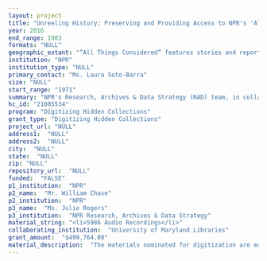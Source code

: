 ```yaml
--- 
layout: project 
title: "Unreeling History: Preserving and Providing Access to NPR's 'All Things Considered,' 1971-1983"
year: 2016
end_range: 1983
formats: "NULL"
geographic_extant: "“All Things Considered” features stories and reports from the United States and the world. Between 1971 and 1983, NPR often solicited pieces from locally-owned member stations across the country, making the program national in input as well as distribution."
institution: "NPR"
institution_type: "NULL"
primary_contact: "Ms. Laura Soto-Barra"
size: "NULL"
start_range: "1971"
summary: "NPR's Research, Archives & Data Strategy (RAD) team, in collaboration with the University of Maryland (UMD), will digitize, preserve and provide access to the first twelve years of NPR's national radio newsmagazine, 'All Things Considered.' Featuring the sounds and voices from the most important events, people and stories of its time, 'All Things Considered' is an invaluable primary source for scholarly research. During the 32 month project, RAD will digitally reformat almost 6,000 hours of audio currently stored on obsolete open reel tape. The digitized audio will be ingested into NPR's searchable database, accessible to the public through the University of Maryland. Over 60,000 metadata records will be integrated with the University of Maryland Libraries Online Catalog and WorldCat for enhanced discovery. A curated selection of historically significant stories will be shared with the public on NPR.org and through social media."
hc_id: "21005534"
program: "Digitizing Hidden Collections"
grant_type: "Digitizing Hidden Collections"
project_url: "NULL"
address1:  "NULL"
address2:  "NULL"
city:  "NULL"
state:  "NULL"
zip: "NULL"
repository_url:  "NULL"
funded:  "FALSE"
p1_institution:  "NPR"
p2_name:  "Mr. William Chase"
p2_institution:  "NPR"
p3_name:  "Ms. Julie Rogers"
p3_institution:  "NPR Research, Archives & Data Strategy"
material_string: "<li>5986 Audio Recordings</li>"
collaborating_institution:  "University of Maryland Libraries"
grant_amount:  "$499,764.00"
material_description:  "The materials nominated for digitization are master recordings of 'All Things Considered' (ATC) produced and aired by NPR between 1971 and 1983. The audio is stored on open reel tape, an obsolete media format, at the University of Maryland Libraries in College Park, MD. Between 1976 and 2003, the reels were stored at the National Archives and Records Administration in Adelphi, MD. In 2003, the University of Maryland became the official repository of this NPR collection. These early ATC broadcasts are an invaluable resource for scholars, students and the general public. The almost 6,000 broadcast hours chronicle the most important events -- political, legal and cultural -- of the time period. From the first broadcast, ATC was defined by experimentation with sound and technology, in-depth reporting and a commitment to public service. In contrast to commercial news bulletins, ATC favored long-form narrative punctuated with ambient sound and first person interviews. But what really set the new program apart from other national news broadcasts was its mandate to \"speak with many voices and many dialects.\" In 1972, the program made history when host Susan Stamberg became the first woman in America to anchor a national news broadcast. By opening the airwaves to women, minorities and regional voices,ATC redefined the content, substance and sound of the national news. ATC's distinctive style of storytelling has become integral to American media and continues to be a critical part of the American cultural landscape. The program celebrates its 45th anniversary in 2016. ATC was inducted into the National Radio Hall of Fame in 1993, and has won numerous accolades including the George Foster Peabody Award and the Alfred I. duPont-Columbia University Award."
---
```


